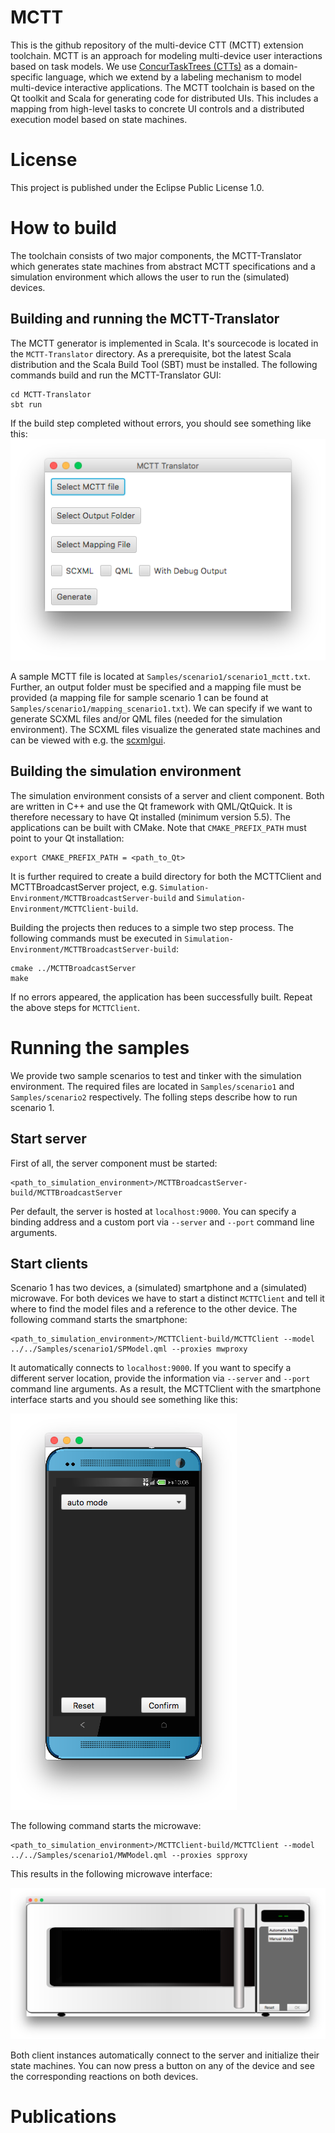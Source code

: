 # MCTT
This is the github repository of the multi-device CTT (MCTT) extension toolchain. MCTT is an approach for modeling multi-device user interactions based on task models. We use [ConcurTaskTrees (CTTs)](https://www.w3.org/2012/02/ctt/) as a domain-specific language, which we extend by a labeling mechanism to model multi-device interactive applications. The MCTT toolchain is based on the Qt toolkit and Scala for generating code for distributed UIs. This includes a mapping from high-level tasks to concrete UI controls and a distributed execution model based on state machines.

# License
This project is published under the Eclipse Public License 1.0.

# How to build
The toolchain consists of two major components, the MCTT-Translator which generates state machines from abstract MCTT specifications and a simulation environment which allows the user to run the (simulated) devices.

## Building and running the MCTT-Translator
The MCTT generator is implemented in Scala. It's sourcecode is located in the `MCTT-Translator` directory. As a prerequisite, bot the latest Scala distribution and the Scala Build Tool (SBT) must be installed. The following commands build and run the MCTT-Translator GUI:
```
cd MCTT-Translator
sbt run
```
If the build step completed without errors, you should see something like this:
![MCTT-Translator GUI](img/mctt.png "MCTT-Translator GUI")

A sample MCTT file is located at `Samples/scenario1/scenario1_mctt.txt`. Further, an output folder must be specified and a mapping file must be provided (a mapping file for sample scenario 1 can be found at `Samples/scenario1/mapping_scenario1.txt`). We can specify if we want to generate SCXML files and/or QML files (needed for the simulation environment). The SCXML files visualize the generated state machines and can be viewed with e.g. the [scxmlgui](https://github.com/fmorbini/scxmlgui).

## Building the simulation environment
The simulation environment consists of a server and client component. Both are written in C++ and use the Qt framework with QML/QtQuick. It is therefore necessary to have Qt installed (minimum version 5.5). The applications can be built with CMake. Note that `CMAKE_PREFIX_PATH` must point to your Qt installation:
```
export CMAKE_PREFIX_PATH = <path_to_Qt> 
```
It is further required to create a build directory for both the MCTTClient and MCTTBroadcastServer project, e.g. `Simulation-Environment/MCTTBroadcastServer-build` and `Simulation-Environment/MCTTClient-build`.

Building the projects then reduces to a simple two step process. The following commands must be executed in `Simulation-Environment/MCTTBroadcastServer-build`:
```
cmake ../MCTTBroadcastServer
make 
```
If no errors appeared, the application has been successfully built. Repeat the above steps for `MCTTClient`.

# Running the samples
We provide two sample scenarios to test and tinker with the simulation environment. The required files are located in `Samples/scenario1` and `Samples/scenario2` respectively. The folling steps describe how to run scenario 1.

## Start server
First of all, the server component must be started:
```
<path_to_simulation_environment>/MCTTBroadcastServer-build/MCTTBroadcastServer
```
Per default, the server is hosted at `localhost:9000`. You can specify a binding address and a custom port via `--server` and `--port` command line arguments.

## Start clients
Scenario 1 has two devices, a (simulated) smartphone and a (simulated) microwave. For both devices we have to start a distinct `MCTTClient` and tell it where to find the model files and a reference to the other device. The following command starts the smartphone:
```
<path_to_simulation_environment>/MCTTClient-build/MCTTClient --model ../../Samples/scenario1/SPModel.qml --proxies mwproxy
``` 
It automatically connects to `localhost:9000`. If you want to specify a different server location, provide the information via `--server` and `--port` command line arguments. As a result, the MCTTClient with the smartphone interface starts and you should see something like this:

![Smartphone](img/smartphone.png "Smartphone")

The following command starts the microwave:
```
<path_to_simulation_environment>/MCTTClient-build/MCTTClient --model ../../Samples/scenario1/MWModel.qml --proxies spproxy
``` 
This results in the following microwave interface:

![Microwave](img/microwave.png "Microwave")

Both client instances automatically connect to the server and initialize their state machines. You can now press a button on any of the device and see the corresponding reactions on both devices.

# Publications